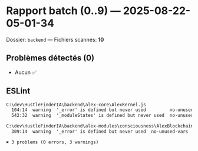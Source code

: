 # Rapport batch (0..9) — 2025-08-22-05-01-34
Dossier: `backend` — Fichiers scannés: **10**

## Problèmes détectés (0)
- Aucun ✅

## ESLint

```txt
C:\dev\HustleFinderIA\backend\alex-core\AlexKernel.js
  104:14  warning  '_error' is defined but never used         no-unused-vars
  542:32  warning  '_moduleStates' is defined but never used  no-unused-vars

C:\dev\HustleFinderIA\backend\alex-modules\consciousness\AlexBlockchainOracle.js
  309:14  warning  '_error' is defined but never used  no-unused-vars

✖ 3 problems (0 errors, 3 warnings)
```